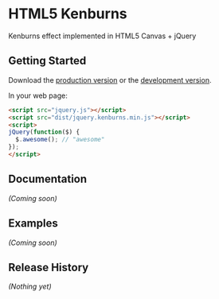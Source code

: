# HTML5 Kenburns

Kenburns effect implemented in HTML5 Canvas + jQuery

## Getting Started
Download the [production version][min] or the [development version][max].

[min]: https://raw.github.com/destos/html5-kenburns/master/dist/jquery.kenburns.min.js
[max]: https://raw.github.com/destos/html5-kenburns/master/dist/jquery.kenburns.js

In your web page:

```html
<script src="jquery.js"></script>
<script src="dist/jquery.kenburns.min.js"></script>
<script>
jQuery(function($) {
  $.awesome(); // "awesome"
});
</script>
```

## Documentation
_(Coming soon)_

## Examples
_(Coming soon)_

## Release History
_(Nothing yet)_
